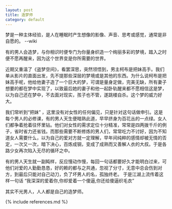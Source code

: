 ```yaml
---
layout: post
title: 造梦师
category: default
---
```


梦是一种主体经验，是人在睡眠时产生想像的影像、声音、思考或感觉，通常是非自愿的。  --wiki


有的男人会造梦，与你相识时便专门为你量身织造一个绚丽多彩的梦境，踏入之时便不愿再醒来，因为这个世界变是你所需要的世界。


近期又重温了《盗梦空间》，看罢深思，突然领悟到，男主柯布是把妹高手。我们单从影片的直面出发，先不提那些深层的梦境或是其他的东西。为什么说柯布是把妹高手呢，他给他妻子造了一个巨大的梦，可谓是量身定做，完美无缺，所有妻子想要的都在梦中实现了，以致最后她的妻子和他一起卧轨醒来都不愿相信这是梦，以为自己还在梦中，不去面对现实，孩子也不管，遂跳楼自杀。这个梦的威力好大。


我们常听到“把妹” ，这里没有对女性的任何偏见，只是针对这句话做申引。这是每个男人的必修课，有的男人天生便暗熟此道，早早挤身为百花丛的一点绿。女人们都争着抢着往怀里钻。他们对女性的需求定位十分精准，常常是四两拨千斤的例子，省时省力还省钱。而那些需要不断修炼的男人们，常常吃力不讨好，因为不知道女人需要什么，以为自己的爱对方就一定理解，早年间纯粹的感情却被无情的否定，一次又一次，暗下决心，百炼成钢，变成了成熟而又善解人衣的大叔。于是各路少女再次陷入无尽的循环之中。


有的男人天生就一副盹样，反应慢动作慢，每回一句话都要好久才能明白过来，可他们对爱的人勤勤恳恳，好的赖的都与之共通，忽视了分寸，无意中总会伤到对方，到最后只能对自己动刀，负了坏男人的名，孤独终老。 于是江湖上流传着这样一句话  “我深深的爱着你,你却爱着一个傻逼,你还给傻逼织毛衣”


其实不光男人，人人都是自己的造梦师。



{% include references.md %}
